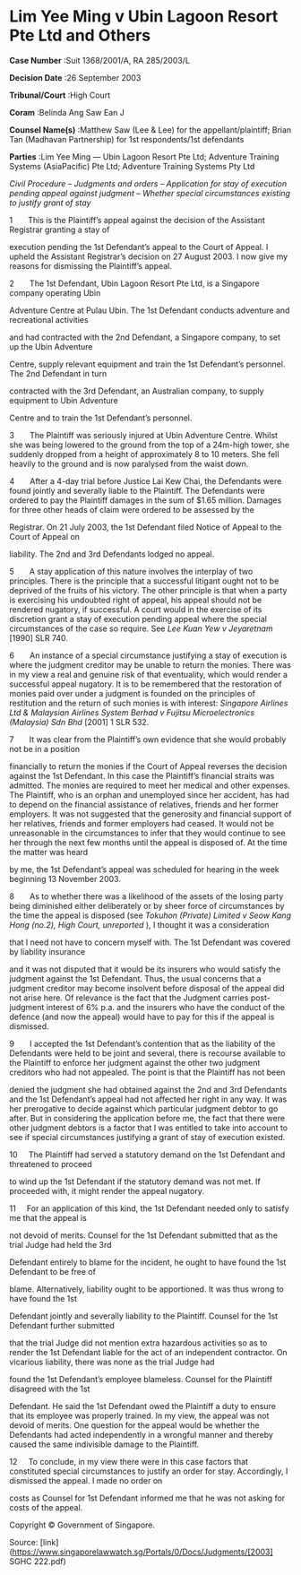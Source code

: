 # Lim Yee Ming v Ubin Lagoon Resort Pte Ltd and Others 



**Case Number** :Suit 1368/2001/A, RA 285/2003/L 

**Decision Date** :26 September 2003 

**Tribunal/Court** :High Court 

**Coram** :Belinda Ang Saw Ean J 

**Counsel Name(s)** :Matthew Saw (Lee & Lee) for the appellant/plaintiff; Brian Tan (Madhavan Partnership) for 1st respondents/1st defendants 

**Parties** :Lim Yee Ming — Ubin Lagoon Resort Pte Ltd; Adventure Training Systems (AsiaPacific) Pte Ltd; Adventure Training Systems Pty Ltd 

_Civil Procedure_ – _Judgments and orders_ – _Application for stay of execution pending appeal against judgment_ – _Whether special circumstances existing to justify grant of stay_ 

1       This is the Plaintiff’s appeal against the decision of the Assistant Registrar granting a stay of 

execution pending the 1st Defendant’s appeal to the Court of Appeal. I upheld the Assistant Registrar’s decision on 27 August 2003. I now give my reasons for dismissing the Plaintiff’s appeal. 

2       The 1st Defendant, Ubin Lagoon Resort Pte Ltd, is a Singapore company operating Ubin 

Adventure Centre at Pulau Ubin. The 1st Defendant conducts adventure and recreational activities 

and had contracted with the 2nd Defendant, a Singapore company, to set up the Ubin Adventure 

Centre, supply relevant equipment and train the 1st Defendant’s personnel. The 2nd Defendant in turn 

contracted with the 3rd Defendant, an Australian company, to supply equipment to Ubin Adventure 

Centre and to train the 1st Defendant’s personnel. 

3       The Plaintiff was seriously injured at Ubin Adventure Centre. Whilst she was being lowered to the ground from the top of a 24m-high tower, she suddenly dropped from a height of approximately 8 to 10 meters. She fell heavily to the ground and is now paralysed from the waist down. 

4       After a 4-day trial before Justice Lai Kew Chai, the Defendants were found jointly and severally liable to the Plaintiff. The Defendants were ordered to pay the Plaintiff damages in the sum of $1.65 million. Damages for three other heads of claim were ordered to be assessed by the 

Registrar. On 21 July 2003, the 1st Defendant filed Notice of Appeal to the Court of Appeal on 

liability. The 2nd and 3rd Defendants lodged no appeal. 

5       A stay application of this nature involves the interplay of two principles. There is the principle that a successful litigant ought not to be deprived of the fruits of his victory. The other principle is that when a party is exercising his undoubted right of appeal, his appeal should not be rendered nugatory, if successful. A court would in the exercise of its discretion grant a stay of execution pending appeal where the special circumstances of the case so require. See _Lee Kuan Yew v Jeyaretnam_ [1990] SLR 740. 

6       An instance of a special circumstance justifying a stay of execution is where the judgment creditor may be unable to return the monies. There was in my view a real and genuine risk of that eventuality, which would render a successful appeal nugatory. It is to be remembered that the restoration of monies paid over under a judgment is founded on the principles of restitution and the return of such monies is with interest: _Singapore Airlines Ltd & Malaysian Airlines System Berhad v Fujitsu Microelectronics (Malaysia) Sdn Bhd_ <span class="citation">[2001] 1 SLR 532</span>. 


7       It was clear from the Plaintiff’s own evidence that she would probably not be in a position 

financially to return the monies if the Court of Appeal reverses the decision against the 1st Defendant. In this case the Plaintiff’s financial straits was admitted. The monies are required to meet her medical and other expenses. The Plaintiff, who is an orphan and unemployed since her accident, has had to depend on the financial assistance of relatives, friends and her former employers. It was not suggested that the generosity and financial support of her relatives, friends and former employers had ceased. It would not be unreasonable in the circumstances to infer that they would continue to see her through the next few months until the appeal is disposed of. At the time the matter was heard 

by me, the 1st Defendant’s appeal was scheduled for hearing in the week beginning 13 November 2003. 

8       As to whether there was a likelihood of the assets of the losing party being diminished either deliberately or by sheer force of circumstances by the time the appeal is disposed (see _Tokuhon (Private) Limited v Seow Kang Hong (no.2), High Court, unreported_ ), I thought it was a consideration 

that I need not have to concern myself with. The 1st Defendant was covered by liability insurance 

and it was not disputed that it would be its insurers who would satisfy the judgment against the 1st Defendant. Thus, the usual concerns that a judgment creditor may become insolvent before disposal of the appeal did not arise here. Of relevance is the fact that the Judgment carries post-judgment interest of 6% p.a. and the insurers who have the conduct of the defence (and now the appeal) would have to pay for this if the appeal is dismissed. 

9       I accepted the 1st Defendant’s contention that as the liability of the Defendants were held to be joint and several, there is recourse available to the Plaintiff to enforce her judgment against the other two judgment creditors who had not appealed. The point is that the Plaintiff has not been 

denied the judgment she had obtained against the 2nd and 3rd Defendants and the 1st Defendant’s appeal had not affected her right in any way. It was her prerogative to decide against which particular judgment debtor to go after. But in considering the application before me, the fact that there were other judgment debtors is a factor that I was entitled to take into account to see if special circumstances justifying a grant of stay of execution existed. 

10     The Plaintiff had served a statutory demand on the 1st Defendant and threatened to proceed 

to wind up the 1st Defendant if the statutory demand was not met. If proceeded with, it might render the appeal nugatory. 

11     For an application of this kind, the 1st Defendant needed only to satisfy me that the appeal is 

not devoid of merits. Counsel for the 1st Defendant submitted that as the trial Judge had held the 3rd 

Defendant entirely to blame for the incident, he ought to have found the 1st Defendant to be free of 

blame. Alternatively, liability ought to be apportioned. It was thus wrong to have found the 1st 

Defendant jointly and severally liability to the Plaintiff. Counsel for the 1st Defendant further submitted 

that the trial Judge did not mention extra hazardous activities so as to render the 1st Defendant liable for the act of an independent contractor. On vicarious liability, there was none as the trial Judge had 

found the 1st Defendant’s employee blameless. Counsel for the Plaintiff disagreed with the 1st 

Defendant. He said the 1st Defendant owed the Plaintiff a duty to ensure that its employee was properly trained. In my view, the appeal was not devoid of merits. One question for the appeal would be whether the Defendants had acted independently in a wrongful manner and thereby caused the same indivisible damage to the Plaintiff. 


12     To conclude, in my view there were in this case factors that constituted special circumstances to justify an order for stay. Accordingly, I dismissed the appeal. I made no order on 

costs as Counsel for 1st Defendant informed me that he was not asking for costs of the appeal. 

 Copyright © Government of Singapore. 


Source: [link](https://www.singaporelawwatch.sg/Portals/0/Docs/Judgments/[2003] SGHC 222.pdf)
